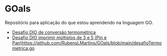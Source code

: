 # GOals
Repositório para aplicação do que estou aprendendo na linguagem GO.
* [Desafio DIO de conversão termométrica](https://github.com/RubensLMartins/GOals/blob/main/desafioTermometrica.go)
* [Desafio DIO imprimir múltiplos de 3 e 5 (Pin e Pan)](https://github.com/RubensLMartins/GOals/blob/main/desafioTermometrica.go)https://github.com/RubensLMartins/GOals/blob/main/desafioTermometrica.go
